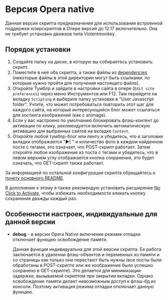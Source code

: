 # Версия Opera native

Данная версия скрипта предназначения для использования встроенной поддержки юзерскриптов в Опере версий до 12.17 включительно. Она не требует установки движков типа Violentmonkey.

## Порядок установки

1. Создайте папку на диске, в которую вы собираетесь установить скрипт. 
2. Поместите в неё оба скрипта, а также файлы из [dependencies](https://github.com/Seedmanc/Tumblr-image-sorter/tree/master/dependencies) (некоторые файлы в этой директории могут быть ссылками, по которым нужно пройти для получения настоящего файла).
3. Откройте Тумблр и зайдите в настройки сайта в опере (`Edit site preferences`) через меню Инструментов или F12. Там перейдите на вкладку  `Scripting` и выберите папку установки в "User Javascript folder". Учтите, что может потребоваться повторить этот шаг для каждого сайта, на который интересующийся блог может ссылаться для хостинга изображений (как с animage).
4. Если у вас настроено по умолчанию блокировать флэш-контент до активации по клику, рекомендуется включить автоматическую активацию для выбранных сайтов на вкладке `Content`. 
5. Откройте любой тумблр-блог или ленту и убедитесь, что в заголовке вкладки отображается "▶[ " и количество фото в каждом найденном посте с тегами, это означает, что POST-скрипт работает. Затем откройте любое изображение из поста с тегами и убедитесь, что в левом верхнем углу отображается кнопка сохранения, это будет означать, что GET-скрипт также работает.

За информацией по остальной конфигурации скрипта обращайтесь к [пункту основного README](https://github.com/Seedmanc/Tumblr-image-sorter/blob/master/README.rus.md#%D0%98%D1%81%D0%BF%D0%BE%D0%BB%D1%8C%D0%B7%D0%BE%D0%B2%D0%B0%D0%BD%D0%B8%D0%B5).

В дополнение к этому я также рекомендую установить расширение [No Click to Activate](https://addons.opera.com/en/extensions/details/no-click-to-activate/), чтобы избежать необходимости кликать кнопку сохранения дважды каждый раз.

## Особенности настроек, индивидуальные для данной версии

* **debug** - в версии Opera Native включение режиме отладки отключает функцию освобождение памяти.

  Данная функция индивидуальна для этой версии скрипта. Ее работа заключается в удалении флэш-объектов и переменных из памяти и со страницы как только они перестают быть нужны (все посты были обработаны в POST-скрипте или же изображение было успешно сохранено в GET-скрипте). Это делается для минимизации задержки, вызываемой скриптом при закрытии вкладки. Однако освобождение памяти делает невозможным доступ к флэш-бд из консоли. Поэтому активация режима отладки отключает данную функцию.
